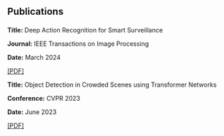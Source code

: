 <h2 style="margin: 2px 0px -10px;">
  <a href="/publications.html" style="text-decoration: none; color: inherit;">Publications</a>
</h2>
<br>

<div class="pub-entry">
  <p><strong>Title:</strong> Deep Action Recognition for Smart Surveillance</p>
  <p><strong>Journal:</strong> IEEE Transactions on Image Processing</p>
  <p><strong>Date:</strong> March 2024</p>
  <p><a href="/assets/files/paper1.pdf" target="_blank">[PDF]</a></p>
</div>

<div class="pub-entry">
  <p><strong>Title:</strong> Object Detection in Crowded Scenes using Transformer Networks</p>
  <p><strong>Conference:</strong> CVPR 2023</p>
  <p><strong>Date:</strong> June 2023</p>
  <p><a href="/assets/files/paper2.pdf" target="_blank">[PDF]</a></p>
</div>
